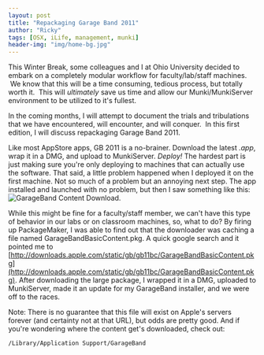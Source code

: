 ```yaml
---
layout: post
title: "Repackaging Garage Band 2011"
author: "Ricky"
tags: [OSX, iLife, management, munki]
header-img: "img/home-bg.jpg"
---
```


This Winter Break, some colleagues and I at Ohio University decided to embark on a completely modular workflow for faculty/lab/staff machines.  We know that this will be a time consuming, tedious process, but totally worth it.  This will _ultimately_ save us time and allow our Munki/MunkiServer environment to be utilized to it's fullest.

In the coming months, I will attempt to document the trials and tribulations that we have encountered, will encounter, and will conquer.  In this first edition, I will discuss repackaging Garage Band 2011.

Like most AppStore apps, GB 2011 is a no-brainer.  Download the latest _.app_, wrap it in a DMG, and upload to MunkiServer.  *Deploy!*  The hardest part is just making sure you're only deploying to machines that can actually use the software.  That said, a little problem happened when I deployed it on the first machine. Not so much of a problem but an annoying next step. The app installed and launched with no problem, but then I saw something like this: ![GarageBand Content Download](http://i.imgur.com/wdpbn.png).

While this might be fine for a faculty/staff member, we can't have this type of behavior in our labs or on classroom machines, so, what to do?  By firing up PackageMaker, I was able to find out that the downloader was caching a file named GarageBandBasicContent.pkg.  A quick google search and it pointed me to [http://downloads.apple.com/static/gb/gb11bc/GarageBandBasicContent.pkg](http://downloads.apple.com/static/gb/gb11bc/GarageBandBasicContent.pkg).  After downloading the large package, I wrapped it in a DMG, uploaded to MunkiServer, made it an update for my GarageBand installer, and we were off to the races.

Note: There is no guarantee that this file will exist on Apple's servers forever (and certainty not at that URL), but odds are pretty good.  And if you're wondering where the content get's downloaded, check out: <pre><code>/Library/Application Support/GarageBand</code></pre>

